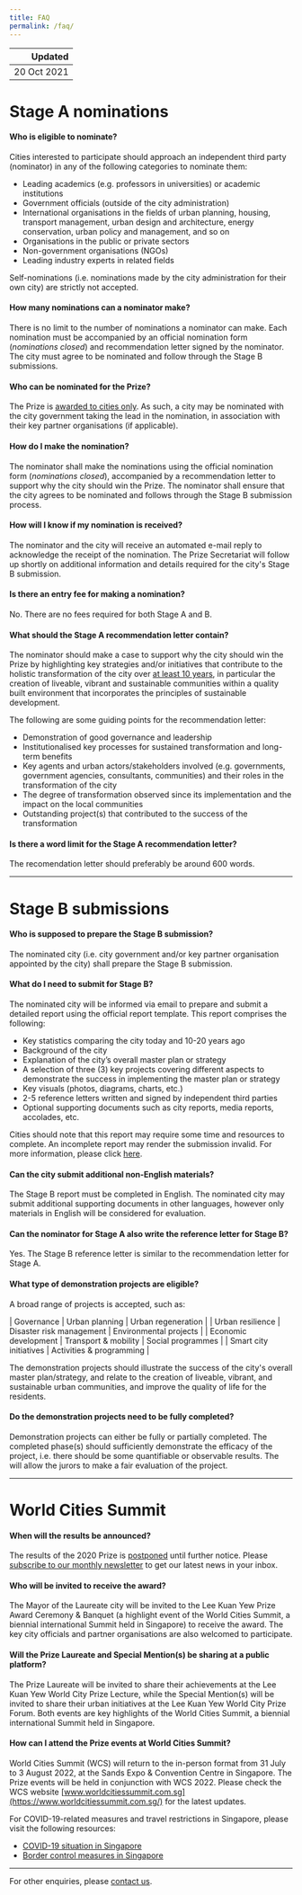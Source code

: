 ```yaml
---
title: FAQ
permalink: /faq/
---
```


| Updated |
|---:|
| 20 Oct 2021 |

# **Stage A nominations**

#### **Who is eligible to nominate?**

Cities interested to participate should approach an independent third party (nominator) in any of the following categories to nominate them:

- Leading academics (e.g. professors in universities) or academic institutions
- Government officials (outside of the city administration)
- International organisations in the fields of urban planning, housing, transport management, urban design and architecture, energy conservation, urban policy and management, and so on
- Organisations in the public or private sectors
- Non-government organisations (NGOs)
- Leading industry experts in related fields

Self-nominations (i.e. nominations made by the city administration for their own city) are strictly not accepted.

#### **How many nominations can a nominator make?**

There is no limit to the number of nominations a nominator can make. Each nomination must be accompanied by an official nomination form (*nominations closed*) and recommendation letter signed by the nominator. The city must agree to be nominated and follow through the Stage B submissions.

#### **Who can be nominated for the Prize?**

The Prize is <u>awarded to cities only</u>. As such, a city may be nominated with the city government taking the lead in the nomination, in association with their key partner organisations (if applicable). 

#### **How do I make the nomination?**

The nominator shall make the nominations using the official nomination form (*nominations closed*), accompanied by a recommendation letter to support why the city should win the Prize. The nominator shall ensure that the city agrees to be nominated and follows through the Stage B submission process. 

#### **How will I know if my nomination is received?**

The nominator and the city will receive an automated e-mail reply to acknowledge the receipt of the nomination. The Prize Secretariat will follow up shortly on additional information and details required for the city's Stage B submission.

#### **Is there an entry fee for making a nomination?**

No. There are no fees required for both Stage A and B.

#### **What should the Stage A recommendation letter contain?**

The nominator should make a case to support why the city should win the Prize by highlighting key strategies and/or initiatives that contribute to the holistic transformation of the city over <u>at least 10 years</u>, in particular the creation of liveable, vibrant and sustainable communities within a quality built environment that incorporates the principles of sustainable development.

The following are some guiding points for the recommendation letter:

- Demonstration of good governance and leadership
- Institutionalised key processes for sustained transformation and long-term benefits
- Key agents and urban actors/stakeholders involved (e.g. governments, government agencies, consultants, communities) and their roles in the transformation of the city
- The degree of transformation observed since its implementation and the impact on the local communities
- Outstanding project(s) that contributed to the success of the transformation
 
#### **Is there a word limit for the Stage A recommendation letter?**

The recomendation letter should preferably be around 600 words.

---

# **Stage B submissions**

#### **Who is supposed to prepare the Stage B submission?**

The nominated city (i.e. city government and/or key partner organisation appointed by the city) shall prepare the Stage B submission. 

#### **What do I need to submit for Stage B?**

The nominated city will be informed via email to prepare and submit a detailed report using the official report template. This report comprises the following:

- Key statistics comparing the city today and 10-20 years ago
- Background of the city
- Explanation of the city’s overall master plan or strategy
- A selection of three (3) key projects covering different aspects to demonstrate the success in implementing the master plan or strategy
- Key visuals (photos, diagrams, charts, etc.)
- 2-5 reference letters written and signed by independent third parties 
- Optional supporting documents such as city reports, media reports, accolades, etc.

Cities should note that this report may require some time and resources to complete. An incomplete report may render the submission invalid. For more information, please click [here](/nominations/stageb).

#### **Can the city submit additional non-English materials?**

The Stage B report must be completed in English. The nominated city may submit additional supporting documents in other languages, however only materials in English will be considered for evaluation.

#### **Can the nominator for Stage A also write the reference letter for Stage B?**

Yes. The Stage B reference letter is similar to the recommendation letter for Stage A.

#### **What type of demonstration projects are eligible?**

A broad range of projects is accepted, such as: 

| Governance | Urban planning | Urban regeneration |
| Urban resilience | Disaster risk management | Environmental projects |
| Economic development | Transport & mobility | Social programmes |
| Smart city initiatives | Activities & programming |

The demonstration projects should illustrate the success of the city's overall master plan/strategy, and relate to the creation of liveable, vibrant, and sustainable urban communities, and improve the quality of life for the residents.

#### **Do the demonstration projects need to be fully completed?**

Demonstration projects can either be fully or partially completed. The completed phase(s) should sufficiently demonstrate the efficacy of the project, i.e. there should be some quantifiable or observable results. The will allow the jurors to make a fair evaluation of the project.

---

# **World Cities Summit** 

#### **When will the results be announced?**

The results of the 2020 Prize is [postponed](/resources/news/covid19-advisory/) until further notice. Please [subscribe to our monthly newsletter](https://go.gov.sg/newsletter) to get our latest news in your inbox.

#### **Who will be invited to receive the award?**

The Mayor of the Laureate city will be invited to the Lee Kuan Yew Prize Award Ceremony & Banquet (a highlight event of the World Cities Summit, a biennial international Summit held in Singapore) to receive the award. The key city officials and partner organisations are also welcomed to participate.

#### **Will the Prize Laureate and Special Mention(s) be sharing at a public platform?**

The Prize Laureate will be invited to share their achievements at the Lee Kuan Yew World City Prize Lecture, while the Special Mention(s) will be invited to share their urban initiatives at the Lee Kuan Yew World City Prize Forum. Both events are key highlights of the World Cities Summit, a biennial international Summit held in Singapore. 

#### **How can I attend the Prize events at World Cities Summit?**

World Cities Summit (WCS) will return to the in-person format from 31 July to 3 August 2022, at the Sands Expo & Convention Centre in Singapore. The Prize events will be held in conjunction with WCS 2022. Please check the WCS website [www.worldcitiessummit.com.sg](https://www.worldcitiessummit.com.sg/) for the latest updates. 

For COVID-19-related measures and travel restrictions in Singapore, please visit the following resources: 

- [COVID-19 situation in Singapore](https://www.moh.gov.sg/covid-19) 
- [Border control measures in Singapore](https://safetravel.ica.gov.sg)

---

For other enquiries, please [contact us](/contact-us/). 
